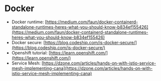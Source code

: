 # Docker

* Docker runtime: [https://medium.com/faun/docker-containerd-standalone-runtimes-heres-what-you-should-know-b834ef155426](https://medium.com/faun/docker-containerd-standalone-runtimes-heres-what-you-should-know-b834ef155426)
* Docker secure: [https://blog.codeship.com/is-docker-secure/](https://blog.codeship.com/is-docker-secure/)
* Openshift tutorial: [https://learn.openshift.com/](https://learn.openshift.com/)
* Service Mesh: [https://dzone.com/articles/hands-on-with-istio-service-mesh-implementing-cana](https://dzone.com/articles/hands-on-with-istio-service-mesh-implementing-cana)

